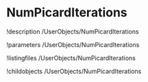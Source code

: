 <!-- MOOSE Documentation Stub: Remove this when content is added. -->

# NumPicardIterations
!description /UserObjects/NumPicardIterations

!parameters /UserObjects/NumPicardIterations

!listingfiles /UserObjects/NumPicardIterations

!childobjects /UserObjects/NumPicardIterations
